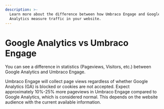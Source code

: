 ```yaml
---
description: >-
  Learn more about the difference between how Umbraco Engage and Google
  Analytics measure traffic in your website.
---
```


# Google Analytics vs Umbraco Engage

You can see a difference in statistics (Pageviews, Visitors, etc.) between Google Analytics and Umbraco Engage.

Umbraco Engage will collect page views regardless of whether Google Analytics (GA) is blocked or cookies are not accepted. Expect approximately 10%-25% more pageviews in Umbraco Engage compared to Google Analytics, which is considered normal. This depends on the website audience with the current available information.

